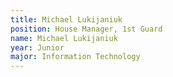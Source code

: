```yaml
---
title: Michael Lukijaniuk
position: House Manager, 1st Guard
name: Michael Lukijaniuk
year: Junior
major: Information Technology
---
```

